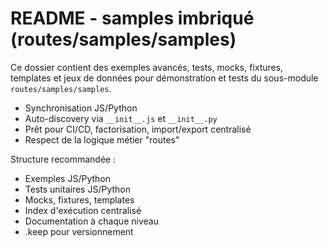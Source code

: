 # README - samples imbriqué (routes/samples/samples)

Ce dossier contient des exemples avancés, tests, mocks, fixtures, templates et jeux de données pour démonstration et tests du sous-module `routes/samples/samples`.

- Synchronisation JS/Python
- Auto-discovery via `__init__.js` et `__init__.py`
- Prêt pour CI/CD, factorisation, import/export centralisé
- Respect de la logique métier "routes"

Structure recommandée :
- Exemples JS/Python
- Tests unitaires JS/Python
- Mocks, fixtures, templates
- Index d'exécution centralisé
- Documentation à chaque niveau
- .keep pour versionnement

